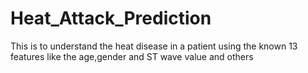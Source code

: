 # Heat_Attack_Prediction
This is to understand the heat disease in a patient using the known 13 features like the age,gender and ST wave value and others 
